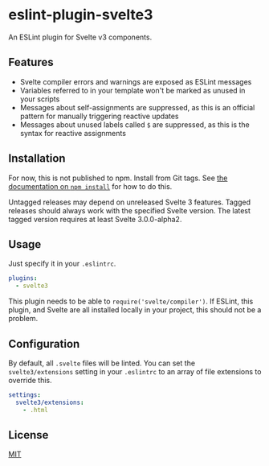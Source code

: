 # eslint-plugin-svelte3

An ESLint plugin for Svelte v3 components.

## Features

- Svelte compiler errors and warnings are exposed as ESLint messages
- Variables referred to in your template won't be marked as unused in your scripts
- Messages about self-assignments are suppressed, as this is an official pattern for manually triggering reactive updates
- Messages about unused labels called `$` are suppressed, as this is the syntax for reactive assignments

## Installation

For now, this is not published to npm. Install from Git tags. See [the documentation on `npm install`](https://docs.npmjs.com/cli/install) for how to do this.

Untagged releases may depend on unreleased Svelte 3 features. Tagged releases should always work with the specified Svelte version. The latest tagged version requires at least Svelte 3.0.0-alpha2.

## Usage

Just specify it in your `.eslintrc`.

```yaml
plugins:
  - svelte3
```

This plugin needs to be able to `require('svelte/compiler')`. If ESLint, this plugin, and Svelte are all installed locally in your project, this should not be a problem.

## Configuration

By default, all `.svelte` files will be linted. You can set the `svelte3/extensions` setting in your `.eslintrc` to an array of file extensions to override this.

```yaml
settings:
  svelte3/extensions:
    - .html
```

## License

[MIT](LICENSE)
